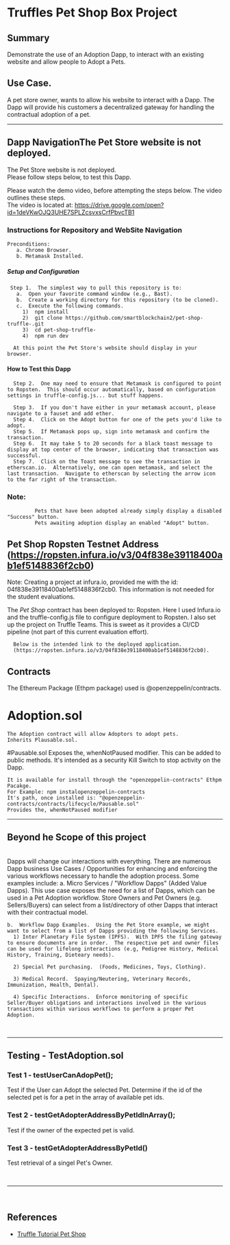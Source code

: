 # Truffles Pet Shop Box Project

## Summary
Demonstrate the use of an Adoption Dapp, to interact with an existing website and allow people to Adopt a Pets.

## Use Case.
A pet store owner, wants to allow his website to interact with a Dapp.  The Dapp will provide his customers a decentralized gateway for handling the contractual adoption of a pet.
<br />
<hr />

## Dapp NavigationThe Pet Store website is not deployed.  
   The Pet Store website is not deployed.  
   Please follow steps below, to test this Dapp.
   
   Please watch the demo video, before attempting the steps below.
   The video outlines these steps.  
   The video is located at: https://drive.google.com/open?id=1deVKwOJQ3UHE7SPLZcsvxsCrfPbvcTB1
   
   
  ### Instructions for Repository and WebSite Navigation  
    Preconditions: 
       a. Chrome Browser.
       b. Metamask Installed.
       
   ##### Setup and Configuration    
     Step 1.  The simplest way to pull this repository is to:
       a.  Open your favorite command window (e.g., Bast).
       b.  Create a working directory for this repository (to be cloned).
       c.  Execute the following commands.
	     1)  npm install
	     2)  git clone https://github.com/smartblockchain2/pet-shop-truffle-.git
	     3)  cd pet-shop-truffle-     
	     4)  npm run dev
    
      At this point the Pet Store's website should display in your browser.

  #### How to Test this Dapp

      Step 2.  One may need to ensure that Metamask is configured to point to Ropsten.  This should occur automatically, based on configuration settings in truffle-config.js... but stuff happens.
      
      Step 3.  If you don't have either in your metamask account, please navigate to a fauset and add ether.
      Step 4.  Click on the Adopt button for one of the pets you'd like to adopt.
      Step 5.  If Metamask pops up, sign into metamask and confirm the transaction.
      Step 6.  It may take 5 to 20 seconds for a black toast message to display at top center of the browser, indicating that transaction was successful.
      Step 7.  Click on the Toast message to see the transaction in etherscan.io.  Alternatively, one can open metamask, and select the last transaction.  Navigate to etherscan by selecting the arrow icon to the far right of the transaction.
      
  ### Note:  
      	     Pets that have been adopted already simply display a disabled "Success" button.
             Pets awaiting adoption display an enabled "Adopt" button.    
      

## Pet Shop Ropsten Testnet Address (https://ropsten.infura.io/v3/04f838e39118400ab1ef5148836f2cb0)
Note:  Creating a project at infura.io, provided me with the id:  04f838e39118400ab1ef5148836f2cb0.  This information is not needed for the student evaluations.

The *Pet Shop* contract has been deployed to:  Ropsten.
Here I used Infura.io and the truffle-config.js file to configure deployment to Ropsten.
I also set up the project on Truffle Teams.  This is sweet as it provides a CI/CD pipeline (not part of this current evaluation effort).
      
      Below is the intended link to the deployed application.  
      (https://ropsten.infura.io/v3/04f838e39118400ab1ef5148836f2cb0).


## Contracts
The Ethereum Package (Ethpm package) used is @openzeppelin/contracts. 

  #	Adoption.sol
    The Adoption contract will allow Adoptors to adopt pets.
    Inherits Plausable.sol.
	
  #Pausable.sol
    Exposes the, whenNotPaused modifier.  This can be added to public methods.  It's intended as a security Kill Switch to stop activity on the Dapp.

    It is available for install through the "openzeppelin-contracts" Ethpm Pacakge.
    For Example: npm instalopenzeppelin-contracts
    It's path, once installed is: "@openzeppelin-contracts/contracts/lifecycle/Pausable.sol"
    Provides the, whenNotPaused modifier
			
  <hr />

## Beyond he Scope of this project
<br />
 Dapps will change our interactions with everything.  There are numerous Dapp business Use Cases / Opportunities for enhancing and enforcing the various workflows necessary to handle the adoption process.  Some examples include:
    a. Micro Services / "Workflow Dapps" (Added Value Dapps).  This use case exposes the need for a list of Dapps, which can be used in a Pet Adoption workflow.  Store Owners and Pet Owners (e.g. Sellers/Buyers) can select from a list/directory of other Dapps that interact with their contractual model.  
	
	b.  Workflow Dapp Examples.  Using the Pet Store example, we might want to select from a list of Dapps providing the following Services.
	  1) Inter Planetary File System (IPFS).  With IPFS the filing gateway to ensure documents are in order.  The respective pet and owner files can be used for lifelong interactions (e.g, Pedigree History, Medical History, Training, Dieteary needs).
	  
	  2) Special Pet purchasing.  (Foods, Medicines, Toys, Clothing). 
	  
	  3) Medical Record.  Spaying/Neutering, Veterinary Records, Immunization, Health, Dental).
	  
   	  4) Specific Interactions.  Enforce monitoring of specific Seller/Buyer obligations and interactions involved in the various transactions within various workflows to perform a proper Pet Adoption.

<br />

<hr />

## Testing - TestAdoption.sol

### Test 1 - testUserCanAdopPet();
Test if the User can Adopt the selected Pet.
 Determine if the id of the selected pet is for a pet in the array of available pet ids.
<br />
### Test 2 - testGetAdopterAddressByPetIdInArray();
Test if the owner of the expected pet is valid.
<br />
### Test 3 - testGetAdopterAddressByPetId()
Test retrieval of a singel Pet's Owner.

<br />

<hr />

<br />

## References

* [Truffle Tutorial Pet Shop](https://www.trufflesuite.com/tutorials/pet-shop)

<br />

<br />

